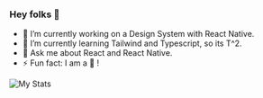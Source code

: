### Hey folks 👋

- 🔭 I’m currently working on a Design System with React Native.
- 🐣 I’m currently learning Tailwind and Typescript, so its T^2.
- 💬 Ask me about React and React Native.
- ⚡ Fun fact: I am a 🐨 !


![My Stats](https://github-readme-stats.vercel.app/api?username=graphtobinary&show_icons=true&title_color=fff&icon_color=79ff97&text_color=9f9f9f&bg_color=151515)

<!--
**graphtobinary/graphtobinary** is a ✨ _special_ ✨ repository because its `README.md` (this file) appears on your GitHub profile.

Here are some ideas to get you started:

- 🔭 I’m currently working on ...
- 🌱 I’m currently learning ...
- 👯 I’m looking to collaborate on ...
- 🤔 I’m looking for help with ...
- 💬 Ask me about ...
- 📫 How to reach me: ...
- 😄 Pronouns: ...
- ⚡ Fun fact: ...
-->
